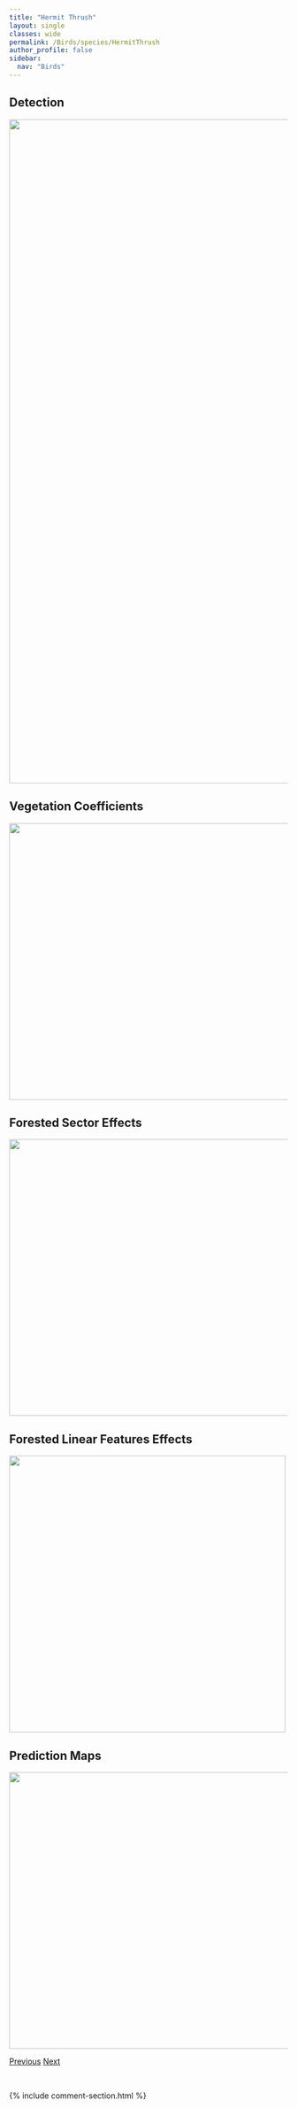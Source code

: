 ```yaml
---
title: "Hermit Thrush"
layout: single
classes: wide
permalink: /Birds/species/HermitThrush
author_profile: false
sidebar:
  nav: "Birds"
---
```


<h2>Detection</h2>

<a href="https://drive.google.com/uc?export=view&id=11n_FrBWqbG13jwAo2HVDFQbBJTd_5GdU">
<img src="https://drive.google.com/uc?export=view&id=11n_FrBWqbG13jwAo2HVDFQbBJTd_5GdU" height = "1200" width = "800">
</a>


<h2>Vegetation Coefficients</h2>

<a href="https://drive.google.com/uc?export=view&id=1nGPF4NXxQeu_tiJAeeQCLKRKb0RX26ts">
<img src="https://drive.google.com/uc?export=view&id=1nGPF4NXxQeu_tiJAeeQCLKRKb0RX26ts" height = "500" width = "1000">
</a>


<h2>Forested Sector Effects</h2>

<a href="https://drive.google.com/uc?export=view&id=1P6rXPGop2a42LQ0xHqSEXN82p9OSmiEr">
<img src="https://drive.google.com/uc?export=view&id=1P6rXPGop2a42LQ0xHqSEXN82p9OSmiEr" height = "500" width = "1000">
</a>


<h2>Forested Linear Features Effects</h2>

<a href="https://drive.google.com/uc?export=view&id=1Vgp8VmzFl188GX8d040vB90IctLBj1Xv">
<img src="https://drive.google.com/uc?export=view&id=1Vgp8VmzFl188GX8d040vB90IctLBj1Xv" height = "500" width = "500">
</a>


<h2>Prediction Maps</h2>

<a href="https://drive.google.com/uc?export=view&id=1MvMtKbsny31kQbA0Vn194l2AwUfN1ld5">
<img src="https://drive.google.com/uc?export=view&id=1MvMtKbsny31kQbA0Vn194l2AwUfN1ld5" height = "500" width = "1000">
</a>


<a href="/DevelopmentWebsite/Birds/species/HerringGull" class="pagination--pager" title="Larus argentatus">Previous</a> <a href="/DevelopmentWebsite/Birds/species/HouseFinch" class="pagination--pager" title="Carpodacus mexicanus">Next</a>

<p>&nbsp;</p>

{% include comment-section.html %}
